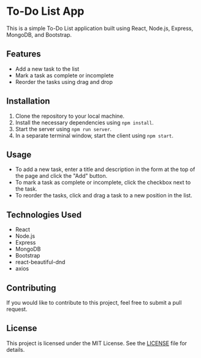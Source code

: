 # To-Do List App

This is a simple To-Do List application built using React, Node.js, Express, MongoDB, and Bootstrap.

## Features

- Add a new task to the list
- Mark a task as complete or incomplete
- Reorder the tasks using drag and drop

## Installation

1. Clone the repository to your local machine.
2. Install the necessary dependencies using `npm install`.
3. Start the server using `npm run server`.
4. In a separate terminal window, start the client using `npm start`.

## Usage

- To add a new task, enter a title and description in the form at the top of the page and click the "Add" button.
- To mark a task as complete or incomplete, click the checkbox next to the task.
- To reorder the tasks, click and drag a task to a new position in the list.

## Technologies Used

- React
- Node.js
- Express
- MongoDB
- Bootstrap
- react-beautiful-dnd
- axios

## Contributing

If you would like to contribute to this project, feel free to submit a pull request.

## License

This project is licensed under the MIT License. See the [LICENSE](LICENSE) file for details.
